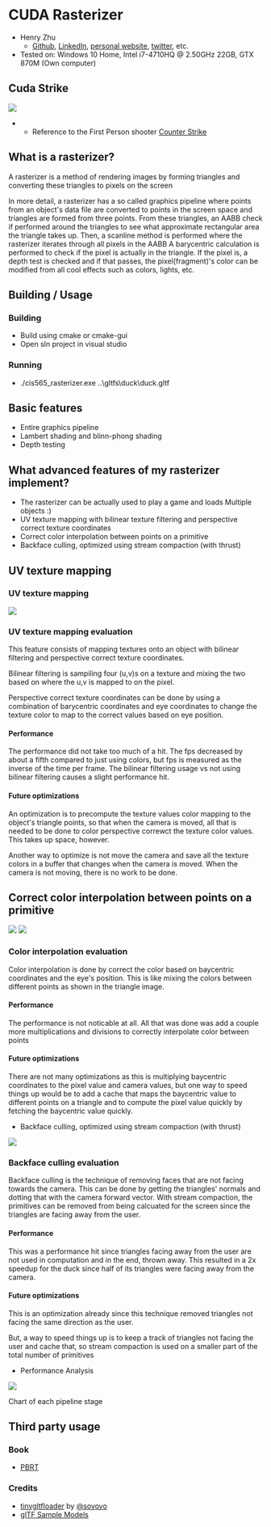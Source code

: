 CUDA Rasterizer
===============

* Henry Zhu
  * [Github](https://github.com/Maknee), [LinkedIn](https://www.linkedin.com/in/henry-zhu-347233121/), [personal website](https://maknee.github.io/), [twitter](https://twitter.com/maknees1), etc.
* Tested on: Windows 10 Home, Intel i7-4710HQ @ 2.50GHz 22GB, GTX 870M (Own computer)

## Cuda Strike

![](cuda_strike.gif)

- * Reference to the First Person shooter [Counter Strike](https://en.wikipedia.org/wiki/Counter-Strike)

## What is a rasterizer?

A rasterizer is a method of rendering images by forming triangles and converting these triangles to pixels on the screen

In more detail, a rasterizer has a so called graphics pipeline where points from an object's data file are converted to points in the screen space and triangles are formed from three points. From these triangles, an AABB check if performed around the triangles to see what approximate rectangular area the triangle takes up. Then, a scanline method is performed where the rasterizer iterates through all pixels in the AABB A barycentric calculation is performed to check if the pixel is actually in the triangle. If the pixel is, a depth test is checked and if that passes, the pixel(fragment)'s color can be modified from all cool effects such as colors, lights, etc.

## Building / Usage

### Building
- Build using cmake or cmake-gui
- Open sln project in visual studio

### Running

- ./cis565_rasterizer.exe ..\gltfs\duck\duck.gltf

## Basic features
- Entire graphics pipeline
- Lambert shading and blinn-phong shading
- Depth testing

## What advanced features of my rasterizer implement?

- The rasterizer can be actually used to play a game and loads Multiple objects :)
- UV texture mapping with bilinear texture filtering and perspective correct texture coordinates
- Correct color interpolation between points on a primitive
- Backface culling, optimized using stream compaction (with thrust)

## UV texture mapping

### UV texture mapping

![](duck_map.png)

### UV texture mapping evaluation

This feature consists of mapping textures onto an object with bilinear filtering and perspective correct texture coordinates. 

Bilinear filtering is sampiling four (u,v)s on a texture and mixing the two based on where the u,v is mapped to on the pixel.

Perspective correct texture coordinates can be done by using a combination of barycentric coordinates and eye coordinates to change the texture color to map to the correct values based on eye position.

#### Performance

The performance did not take too much of a hit. The fps decreased by about a fifth compared to just using colors, but fps is measured as the inverse of the time per frame. The bilinear filtering usage vs not using bilinear filtering causes a slight performance hit. 

#### Future optimizations

An optimization is to precompute the texture values color mapping to the object's triangle points, so that when the camera is moved, all that is needed to be done to color perspective correwct the texture color values. This takes up space, however.

Another way to optimize is not move the camera and save all the texture colors in a buffer that changes when the camera is moved. When the camera is not moving, there is no work to be done.  

## Correct color interpolation between points on a primitive

![](triangle_color.png)
![](checkerboard_color.png)

### Color interpolation evaluation 

Color interpolation is done by correct the color based on baycentric coordinates and the eye's position. This is like mixing the colors between different points as shown in the triangle image.

#### Performance

The performance is not noticable at all. All that was done was add a couple more multiplications and divisions to correctly interpolate color between points

#### Future optimizations

There are not many optimizations as this is multiplying baycentric coordinates to the pixel value and camera values, but one way to speed things up would be to add a cache that maps the baycentric value to different points on a triangle and to compute the pixel value quickly by fetching the baycentric value quickly.

- Backface culling, optimized using stream compaction (with thrust)

![](backface-culling-graph.png)

### Backface culling evaluation

Backface culling is the technique of removing faces that are not facing towards the camera. This can be done by getting the triangles' normals and dotting that with the camera forward vector. With stream compaction, the primitives can be removed from being calcuated for the screen since the triangles are facing away from the user.

#### Performance

This was a performance hit since triangles facing away from the user are not used in computation and in the end, thrown away. This resulted in a 2x speedup for the duck since half of its triangles were facing away from the camera.

#### Future optimizations

This is an optimization already since this technique removed triangles not facing the same direction as the user. 

But, a way to speed things up is to keep a track of triangles not facing the user and cache that, so stream compaction is used on a smaller part of the total number of primitives

- Performance Analysis 

![](performance.png)

Chart of each pipeline stage

## Third party usage

### Book
- [PBRT](https://www.pbrt.org/)

### Credits

* [tinygltfloader](https://github.com/syoyo/tinygltfloader) by [@soyoyo](https://github.com/syoyo)
* [glTF Sample Models](https://github.com/KhronosGroup/glTF/blob/master/sampleModels/README.md)

